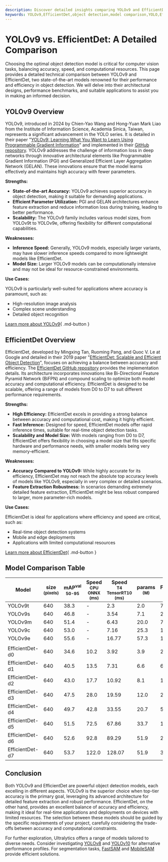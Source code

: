 ```yaml
---
description: Discover detailed insights comparing YOLOv9 and EfficientDet for object detection. Learn about their performance, architecture, and best use cases.
keywords: YOLOv9,EfficientDet,object detection,model comparison,YOLO,EfficientDet models,deep learning,computer vision,benchmarking,Ultralytics
---
```


# YOLOv9 vs. EfficientDet: A Detailed Comparison

Choosing the optimal object detection model is critical for computer vision tasks, balancing accuracy, speed, and computational resources. This page provides a detailed technical comparison between YOLOv9 and EfficientDet, two state-of-the-art models renowned for their performance and efficiency in object detection. We will delve into their architectural designs, performance benchmarks, and suitable applications to assist you in making an informed decision.

<script async src="https://cdn.jsdelivr.net/npm/chart.js@3.9.1/dist/chart.min.js"></script>
<script defer src="../../javascript/benchmark.js"></script>

<canvas id="modelComparisonChart" width="1024" height="400" active-models='["YOLOv9", "EfficientDet"]'></canvas>

## YOLOv9 Overview

YOLOv9, introduced in 2024 by Chien-Yao Wang and Hong-Yuan Mark Liao from the Institute of Information Science, Academia Sinica, Taiwan, represents a significant advancement in the YOLO series. It is detailed in their paper "[YOLOv9: Learning What You Want to Learn Using Programmable Gradient Information](https://arxiv.org/abs/2402.13616)" and implemented in their [GitHub repository](https://github.com/WongKinYiu/yolov9). YOLOv9 addresses the challenge of information loss in deep networks through innovative architectural elements like Programmable Gradient Information (PGI) and Generalized Efficient Layer Aggregation Network (GELAN). These innovations ensure that the model learns effectively and maintains high accuracy with fewer parameters.

**Strengths:**

- **State-of-the-art Accuracy:** YOLOv9 achieves superior accuracy in object detection, making it suitable for demanding applications.
- **Efficient Parameter Utilization:** PGI and GELAN architectures enhance feature extraction and reduce information loss during training, leading to better performance.
- **Scalability:** The YOLOv9 family includes various model sizes, from YOLOv9t to YOLOv9e, offering flexibility for different computational capabilities.

**Weaknesses:**

- **Inference Speed:** Generally, YOLOv9 models, especially larger variants, may have slower inference speeds compared to more lightweight models like EfficientDet.
- **Model Size:** Larger YOLOv9 models can be computationally intensive and may not be ideal for resource-constrained environments.

**Use Cases:**

YOLOv9 is particularly well-suited for applications where accuracy is paramount, such as:

- High-resolution image analysis
- Complex scene understanding
- Detailed object recognition

[Learn more about YOLOv9](https://docs.ultralytics.com/models/yolov9/){ .md-button }

## EfficientDet Overview

EfficientDet, developed by Mingxing Tan, Ruoming Pang, and Quoc V. Le at Google and detailed in their 2019 paper "[EfficientDet: Scalable and Efficient Object Detection](https://arxiv.org/abs/1911.09070)", focuses on achieving a balance between accuracy and efficiency. The [EfficientDet GitHub repository](https://github.com/google/automl/tree/master/efficientdet) provides the implementation details. Its architecture incorporates innovations like Bi-Directional Feature Pyramid Network (BiFPN) and compound scaling to optimize both model accuracy and computational efficiency. EfficientDet is designed to be scalable, offering a range of models from D0 to D7 to suit different performance requirements.

**Strengths:**

- **High Efficiency:** EfficientDet excels in providing a strong balance between accuracy and computational cost, making it highly efficient.
- **Fast Inference:** Designed for speed, EfficientDet models offer rapid inference times, suitable for real-time object detection tasks.
- **Scalability and Model Size:** With models ranging from D0 to D7, EfficientDet offers flexibility in choosing a model size that fits specific hardware and performance needs, with smaller models being very memory-efficient.

**Weaknesses:**

- **Accuracy Compared to YOLOv9:** While highly accurate for its efficiency, EfficientDet may not reach the absolute top accuracy levels of models like YOLOv9, especially in very complex or detailed scenarios.
- **Feature Extraction Robustness:** In scenarios demanding extremely detailed feature extraction, EfficientDet might be less robust compared to larger, more parameter-rich models.

**Use Cases:**

EfficientDet is ideal for applications where efficiency and speed are critical, such as:

- Real-time object detection systems
- Mobile and edge deployments
- Applications with limited computational resources

[Learn more about EfficientDet](https://github.com/google/automl/tree/master/efficientdet#readme){ .md-button }

## Model Comparison Table

| Model           | size<br><sup>(pixels) | mAP<sup>val<br>50-95 | Speed<br><sup>CPU ONNX<br>(ms) | Speed<br><sup>T4 TensorRT10<br>(ms) | params<br><sup>(M) | FLOPs<br><sup>(B) |
| --------------- | --------------------- | -------------------- | ------------------------------ | ----------------------------------- | ------------------ | ----------------- |
| YOLOv9t         | 640                   | 38.3                 | -                              | 2.3                                 | 2.0                | 7.7               |
| YOLOv9s         | 640                   | 46.8                 | -                              | 3.54                                | 7.1                | 26.4              |
| YOLOv9m         | 640                   | 51.4                 | -                              | 6.43                                | 20.0               | 76.3              |
| YOLOv9c         | 640                   | 53.0                 | -                              | 7.16                                | 25.3               | 102.1             |
| YOLOv9e         | 640                   | 55.6                 | -                              | 16.77                               | 57.3               | 189.0             |
|                 |                       |                      |                                |                                     |                    |                   |
| EfficientDet-d0 | 640                   | 34.6                 | 10.2                           | 3.92                                | 3.9                | 2.54              |
| EfficientDet-d1 | 640                   | 40.5                 | 13.5                           | 7.31                                | 6.6                | 6.1               |
| EfficientDet-d2 | 640                   | 43.0                 | 17.7                           | 10.92                               | 8.1                | 11.0              |
| EfficientDet-d3 | 640                   | 47.5                 | 28.0                           | 19.59                               | 12.0               | 24.9              |
| EfficientDet-d4 | 640                   | 49.7                 | 42.8                           | 33.55                               | 20.7               | 55.2              |
| EfficientDet-d5 | 640                   | 51.5                 | 72.5                           | 67.86                               | 33.7               | 130.0             |
| EfficientDet-d6 | 640                   | 52.6                 | 92.8                           | 89.29                               | 51.9               | 226.0             |
| EfficientDet-d7 | 640                   | 53.7                 | 122.0                          | 128.07                              | 51.9               | 325.0             |

## Conclusion

Both YOLOv9 and EfficientDet are powerful object detection models, each excelling in different aspects. YOLOv9 is the superior choice when top-tier accuracy is the primary goal, leveraging its advanced architecture for detailed feature extraction and robust performance. EfficientDet, on the other hand, provides an excellent balance of accuracy and efficiency, making it ideal for real-time applications and deployments on devices with limited resources. The selection between these models should be guided by the specific requirements of your project, carefully considering the trade-offs between accuracy and computational constraints.

For further exploration, Ultralytics offers a range of models tailored to diverse needs. Consider investigating [YOLOv8](https://docs.ultralytics.com/models/yolov8/) and [YOLOv10](https://docs.ultralytics.com/models/yolov10/) for alternative performance profiles. For segmentation tasks, [FastSAM](https://docs.ultralytics.com/models/fast-sam/) and [MobileSAM](https://docs.ultralytics.com/models/mobile-sam/) provide efficient solutions.